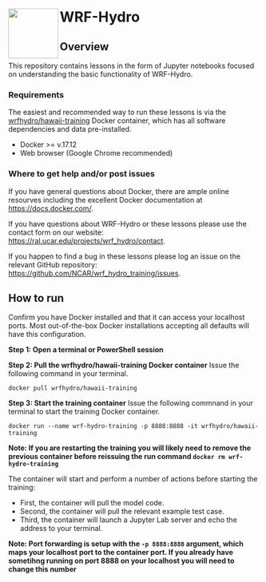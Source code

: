 #  WRF-Hydro <img src="https://ral.ucar.edu/sites/default/files/public/wrf_hydro_symbol_logo_2017_09_150pxby63px.png" width=100 align="left" />

## Overview
This repository contains lessons in the form of Jupyter notebooks focused on understanding the basic functionality of WRF-Hydro.

### Requirements
The easiest and recommended way to run these lessons is via the [wrfhydro/hawaii-training](https://hub.docker.com/r/wrfhydro/hawaii-training/) Docker container, which has all software dependencies and data pre-installed.

* Docker >= v.17.12
* Web browser (Google Chrome recommended)

### Where to get help and/or post issues
If you have general questions about Docker, there are ample online resourves including the excellent Docker documentation at https://docs.docker.com/.

If you have questions about WRF-Hydro or these lessons please use the contact form on our website: https://ral.ucar.edu/projects/wrf_hydro/contact. 

If you happen to find a bug in these lessons please log an issue on the relevant GitHub repository: https://github.com/NCAR/wrf_hydro_training/issues.


## How to run
Confirm you have Docker installed and that it can access your localhost ports. Most out-of-the-box Docker installations accepting all defaults will have this configuration.

**Step 1: Open a terminal or PowerShell session**

**Step 2: Pull the wrfhydro/hawaii-training Docker container**
Issue the following command in your terminal.

`docker pull wrfhydro/hawaii-training`

**Step 3: Start the training container**
Issue the following commnand in your terminal to start the training Docker container.

`docker run --name wrf-hydro-training -p 8888:8888 -it wrfhydro/hawaii-training`

**Note: If you are restarting the training you will likely need to remove the previous container before reissuing the run command
`docker rm wrf-hydro-training`**

The container will start and perform a number of actions before starting the training: 

* First, the container will pull the model code.
* Second, the container will pull the relevant example test case.
* Third, the container will launch a Jupyter Lab server and echo the address to your terminal.

**Note: Port forwarding is setup with the `-p 8888:8888` argument, which maps your localhost port to the container port. If you already have sometihng running on port 8888 on your localhost you will need to change this number**
